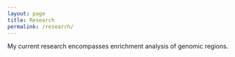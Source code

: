 ```yaml
---
layout: page
title: Research
permalink: /research/
---
```

<p>My current research encompasses enrichment analysis of genomic regions. </p>
